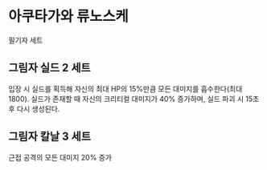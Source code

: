 # 아쿠타가와 류노스케

필기자 세트

## 그림자 실드 2 세트

입장 시 실드를 획득해 자신의 최대 HP의 15%만큼 모든 대미지를 흡수한다(최대 1800). 실드가 존재할 때 자신의 크리티컬 대미지가 40% 증가하며, 실드 파괴 시 15초 후 다시 생성된다.

## 그림자 칼날 3 세트

근접 공격의 모든 대미지 20% 증가
